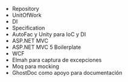 - Repository
- UnitOfWork
- DI
- Specification
- AutoFac y Unity para IoC y DI
- ASP.NET MVC
- ASP.NET MVC 5 Boilerplate
- WCF
- Elmah para captura de excepciones
- Moq para mocking
- GhostDoc como apoyo para documentación
